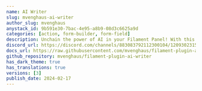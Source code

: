 ```yaml
---
name: AI Writer
slug: mvenghaus-ai-writer
author_slug: mvenghaus
anystack_id: 9b591e30-7bac-4e95-a8b9-08d3c6625a9d
categories: [action, form-builder, form-field]
description: Unchain the power of AI in your Filament Panel! With this plugin you can easily let AI write all your content.
discord_url: https://discord.com/channels/883083792112300104/1209302315283124275
docs_url: https://raw.githubusercontent.com/mvenghaus/filament-plugin-ai-writer/main/README.md
github_repository: mvenghaus/filament-plugin-ai-writer
has_dark_theme: true
has_translations: true
versions: [3]
publish_date: 2024-02-17
---
```

